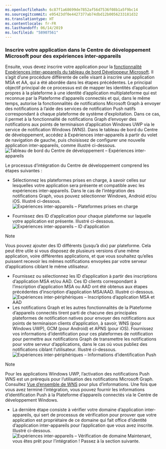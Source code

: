 ```yaml
---
ms.openlocfilehash: 6c87f1a68699de7852af56d7536f08b1a5f9bc14
ms.sourcegitcommit: e95423df0e4427377ab74dbd12b0056233181d32
ms.translationtype: HT
ms.contentlocale: fr-FR
ms.lasthandoff: 06/14/2019
ms.locfileid: "58907561"
---
```

### <a name="register-your-app-in-microsoft-windows-dev-center-for-cross-device-experiences"></a>Inscrire votre application dans le Centre de développement Microsoft pour des expériences inter-appareils
Ensuite, vous devez inscrire votre application pour la [fonctionnalité Expériences inter-appareils du tableau de bord Développeur Microsoft](https://developer.microsoft.com/dashboard/crossplatform/web). Il s’agit d’une procédure différente de celle visant à inscrire une application MSA et AA, qui a été abordée dans les étapes précédentes. Le principal objectif principal de ce processus est de mapper les identités d’application propres à la plateforme à une identité d’application multiplateforme qui est reconnue par la Plateforme d’appareils connectés et qui, dans le même temps, autorise la fonctionnalités de notifications Microsoft Graph à envoyer des notifications à l’aide des services de notification Push natifs correspondant à chaque plateforme de système d’exploitation. Dans ce cas, il permet à la fonctionnalité de notifications Graph d’envoyer des notifications aux points de terminaison d’application Windows UWP via le service de notification Windows (WNS). Dans le tableau de bord du Centre de développement, accédez à Expériences inter-appareils à partir du volet de navigation de gauche, puis choisissez de configurer une nouvelle application inter-appareils, comme illustré ci-dessous.
![Tableau de bord du Centre de développement – Expériences inter-appareils](../../notifications/media/dev_center_portal/dev_center_portal_1_overview.png)

Le processus d’intégration du Centre de développement comprend les étapes suivantes :
* Sélectionnez les plateformes prises en charge, à savoir celles sur lesquelles votre application sera présente et compatible avec les expériences inter-appareils. Dans le cas de l’intégration des notifications Graph, vous pouvez sélectionner Windows, Android et/ou iOS. Illustré ci-dessous.
![Expériences inter-appareils – Plateformes prises en charge](../../notifications/media/dev_center_portal/dev_center_portal_2_supported_platforms.png)

* Fournissez des ID d’application pour chaque plateforme sur laquelle votre application est présente. Illustré ci-dessous.
![Expériences inter-appareils – ID d’application](../../notifications/media/dev_center_portal/dev_center_portal_3_app_ids.png)
> [!NOTE]
> Vous pouvez ajouter des ID différents (jusqu’à dix) par plateforme. Cela peut être utile si vous disposez de plusieurs versions d’une même application, voire différentes applications, et que vous souhaitez qu’elles puissent recevoir les mêmes notifications envoyées par votre serveur d’applications ciblant le même utilisateur. 

* Fournissez ou sélectionnez les ID d’application à partir des inscriptions d’application MSA et/ou AAD. Ces ID clients correspondant à l’inscription d’application MSA ou AAD ont été obtenus aux étapes précédentes d’inscription d’application MSA/AAD. Illustré ci-dessous. 
![Expériences inter-périphériques – Inscriptions d’application MSA et AAD](../../notifications/media/dev_center_portal/dev_center_portal_4_msa_aad_connections.png)
* Les notifications Graph et les autres fonctionnalités de la Plateforme d’appareils connectés tirent parti de chacune des principales plateformes de notification natives pour envoyer des notifications aux points de terminaison clients d’application, à savoir, WNS (pour Windows UWP), GCM (pour Android) et APNS (pour iOS). Fournissez vos informations d’identification pour ces plateformes de notification pour permettre aux notifications Graph de transmettre les notifications pour votre serveur d’applications, dans le cas où vous publiez des notifications ciblant l’utilisateur. Illustré ci-dessous. 
![Expériences inter-périphériques – Informations d’identification Push](../../notifications/media/dev_center_portal/dev_center_portal_5_push_credentials.png)
> [!NOTE] 
> Pour les applications Windows UWP, l’activation des notifications Push WNS est un prérequis pour l’utilisation des notifications Microsoft Graph. Consultez [Vue d’ensemble de WNS](https://docs.microsoft.com/en-us/windows/uwp/design/shell/tiles-and-notifications/windows-push-notification-services--wns--overview) pour plus d’informations. Une fois que vous avez terminé l’intégration, vous pouvez fournir les informations d’identification Push à la Plateforme d’appareils connectés via le Centre de développement Windows. 
* La dernière étape consiste à vérifier votre domaine d’application inter-appareils, qui sert de processus de vérification pour prouver que votre application est propriétaire de ce domaine qui fait office d’identité d’application inter-appareils pour l’application que vous avez inscrite. Illustré ci-dessous.  
![Expériences inter-appareils – Vérification de domaine](../../notifications/media/dev_center_portal/dev_center_portal_6_domain_verification.png) Maintenant, vous êtes prêt pour l’intégration ! Passez à la section suivante. 


